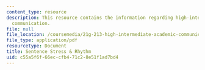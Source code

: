 ```yaml
---
content_type: resource
description: This resource contains the information regarding high-intermediate academic
  communication.
file: null
file_location: /coursemedia/21g-213-high-intermediate-academic-communication-spring-2004/c55a5f6f66eccfb471c28e51f1ad7bd4_MIT21G_213S04_sent_str_and.pdf
file_type: application/pdf
resourcetype: Document
title: Sentence Stress & Rhythm
uid: c55a5f6f-66ec-cfb4-71c2-8e51f1ad7bd4
---
```

